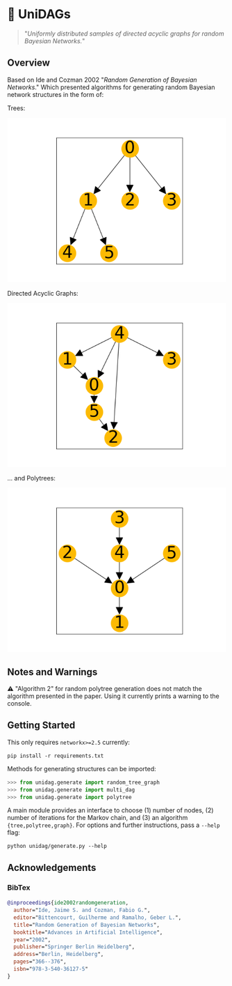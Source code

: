 # 🦄 UniDAGs

> "*Uniformly distributed samples of directed acyclic graphs for random Bayesian Networks.*"

## Overview

Based on Ide and Cozman 2002 "*Random Generation of Bayesian Networks*." Which presented algorithms for generating random Bayesian network structures in the form of:

Trees:

![](docs/tree1.png)

Directed Acyclic Graphs:

![](docs/graph1.png)

... and Polytrees:

![](docs/polytree1.png)

## Notes and Warnings

⚠️ "Algorithm 2" for random polytree generation does not match the
algorithm presented in the paper. Using it currently prints a warning to the console.

## Getting Started

This only requires `networkx>=2.5` currently:

```console
pip install -r requirements.txt
```

Methods for generating structures can be imported:

```python
>>> from unidag.generate import random_tree_graph
>>> from unidag.generate import multi_dag
>>> from unidag.generate import polytree
```

A main module provides an interface to choose (1) number of nodes, (2) number of
iterations for the Markov chain, and (3) an algorithm `{tree,polytree,graph}`.
For options and further instructions, pass a `--help` flag:

```console
python unidag/generate.py --help
```

## Acknowledgements

### BibTex

```bibtex
@inproceedings{ide2002randomgeneration,
  author="Ide, Jaime S. and Cozman, Fabio G.",
  editor="Bittencourt, Guilherme and Ramalho, Geber L.",
  title="Random Generation of Bayesian Networks",
  booktitle="Advances in Artificial Intelligence",
  year="2002",
  publisher="Springer Berlin Heidelberg",
  address="Berlin, Heidelberg",
  pages="366--376",
  isbn="978-3-540-36127-5"
}
```
